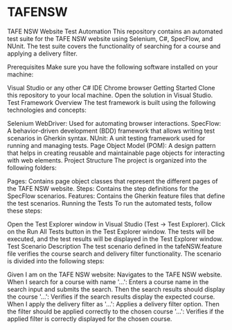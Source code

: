 # TAFENSW
TAFE NSW Website Test Automation
This repository contains an automated test suite for the TAFE NSW website using Selenium, C#, SpecFlow, and NUnit. The test suite covers the functionality of searching for a course and applying a delivery filter.

Prerequisites
Make sure you have the following software installed on your machine:

Visual Studio or any other C# IDE
Chrome browser
Getting Started
Clone this repository to your local machine.
Open the solution in Visual Studio.
Test Framework Overview
The test framework is built using the following technologies and concepts:

Selenium WebDriver: Used for automating browser interactions.
SpecFlow: A behavior-driven development (BDD) framework that allows writing test scenarios in Gherkin syntax.
NUnit: A unit testing framework used for running and managing tests.
Page Object Model (POM): A design pattern that helps in creating reusable and maintainable page objects for interacting with web elements.
Project Structure
The project is organized into the following folders:

Pages: Contains page object classes that represent the different pages of the TAFE NSW website.
Steps: Contains the step definitions for the SpecFlow scenarios.
Features: Contains the Gherkin feature files that define the test scenarios.
Running the Tests
To run the automated tests, follow these steps:

Open the Test Explorer window in Visual Studio (Test -> Test Explorer).
Click on the Run All Tests button in the Test Explorer window.
The tests will be executed, and the test results will be displayed in the Test Explorer window.
Test Scenario Description
The test scenario defined in the tafeNSW.feature file verifies the course search and delivery filter functionality. The scenario is divided into the following steps:

Given I am on the TAFE NSW website: Navigates to the TAFE NSW website.
When I search for a course with name '...': Enters a course name in the search input and submits the search.
Then the search results should display the course '...': Verifies if the search results display the expected course.
When I apply the delivery filter as '...': Applies a delivery filter option.
Then the filter should be applied correctly to the chosen course '...': Verifies if the applied filter is correctly displayed for the chosen course.
